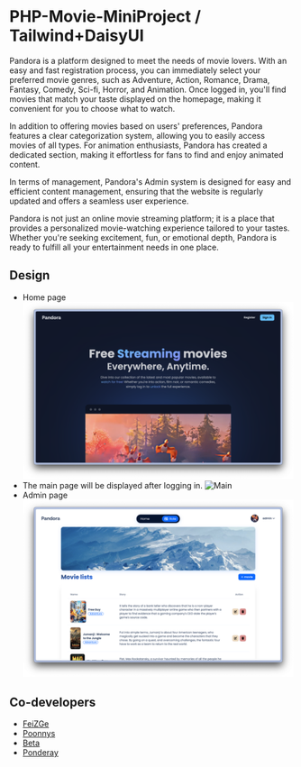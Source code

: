 # PHP-Movie-MiniProject / Tailwind+DaisyUI

Pandora is a platform designed to meet the needs of movie lovers. With an easy and fast registration process, you can immediately select your preferred movie genres, such as Adventure, Action, Romance, Drama, Fantasy, Comedy, Sci-fi, Horror, and Animation. Once logged in, you'll find movies that match your taste displayed on the homepage, making it convenient for you to choose what to watch.

In addition to offering movies based on users' preferences, Pandora features a clear categorization system, allowing you to easily access movies of all types. For animation enthusiasts, Pandora has created a dedicated section, making it effortless for fans to find and enjoy animated content.

In terms of management, Pandora's Admin system is designed for easy and efficient content management, ensuring that the website is regularly updated and offers a seamless user experience.

Pandora is not just an online movie streaming platform; it is a place that provides a personalized movie-watching experience tailored to your tastes. Whether you're seeking excitement, fun, or emotional depth, Pandora is ready to fulfill all your entertainment needs in one place.

## Design
- Home page
![Home](src/assets/Home.png)
- The main page will be displayed after logging in.
![Main](src/assets/Main.png)
- Admin page
![Admin](src/assets/Admin.png)

## Co-developers
- [FeiZGe](https://github.com/FeiZGe)
- [Poonnys](https://github.com/Poonnys)
- [Beta](https://github.com/Nitipon556677)
- [Ponderay](https://github.com/Ponderay)
